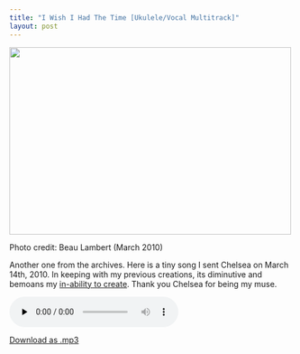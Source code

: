 ```yaml
---
title: "I Wish I Had The Time [Ukulele/Vocal Multitrack]"
layout: post
---
```


<div id="attachment_1155" style="width: 510px" class="wp-caption alignnone"><a href="{{ site.url }}/uploads/2012/08/vintage2.jpg"><img class="size-large wp-image-1155" title="vintage2" src="{{ site.url }}/uploads/2012/08/vintage2-500x332.jpg" alt="" width="500" height="332" /></a><p class="wp-caption-text">Photo credit: Beau Lambert (March 2010)</p></div>

Another one from the archives. Here is a tiny song I sent Chelsea on March 14th, 2010. In keeping with my previous creations, its diminutive and bemoans my <a href="{{ site.url }}/blog/new-song-ballad-of-the-man-who-cant-sing/">in-ability to create</a>. Thank you Chelsea for being my muse.

<audio id="wp_mep_8" src="{{ site.url }}/uploads/2012/08/I-Wish-I-Had-The-Time-1.mp3" type="audio/mp3"    controls="controls" preload="none"  ></audio>

<a title="Download as .mp3" href="{{ site.url }}/uploads/2012/08/I-Wish-I-Had-The-Time-1.mp3">Download as .mp3</a>
